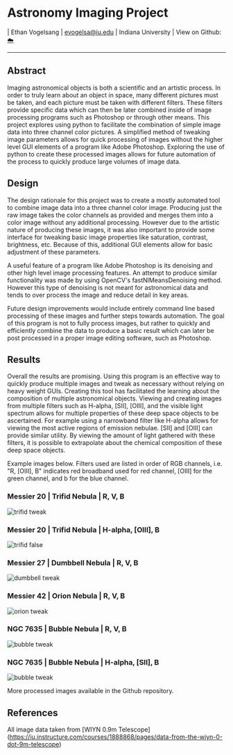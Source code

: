 # Astronomy Imaging Project

| Ethan Vogelsang
| evogelsa@iu.edu
| Indiana University
| View on Github: [:cloud:](https://github.iu.edu/evogelsa/astro-image-processing)

---

## Abstract

Imaging astronomical objects is both a scientific and an artistic process. In
order to truly learn about an object in space, many different pictures must be
taken, and each picture must be taken with different filters. These filters
provide specific data which can then be later combined inside of image
processing programs such as Photoshop or through other means. This project
explores using python to facilitate the combination of simple image data into
three channel color pictures. A simplified method of tweaking image parameters
allows for quick processing of images without the higher level GUI elements of
a program like Adobe Photoshop. Exploring the use of python to create these
processed images allows for future automation of the process to quickly produce
large volumes of image data.

## Design

The design rationale for this project was to create a mostly automated
tool to combine image data into a three channel color image. Producing just the
raw image takes the color channels as provided and merges them into a color
image without any additional processing. However due to the artistic nature of
producing these images, it was also important to provide some interface for
tweaking basic image properties like saturation, contrast, brightness, etc.
Because of this, additional GUI elements allow for basic adjustment of these
parameters.

A useful feature of a program like Adobe Photoshop is its denoising and other
high level image processing features. An attempt to produce similar
functionality was made by using OpenCV's fastNlMeansDenoising method. However
this type of denoising is not meant for astronomical data and tends to over
process the image and reduce detail in key areas.

Future design improvements would include entirely command line based processing
of these images and further steps towards automation. The goal of this program
is not to fully process images, but rather to quickly and efficiently combine
the data to produce a basic result which can later be post processed in a
proper image editing software, such as Photoshop.

## Results

Overall the results are promising. Using this program is an effective way to
quickly produce multiple images and tweak as necessary without relying on heavy
weight GUIs. Creating this tool has facilitated the learning about the
composition of multiple astronomical objects. Viewing and creating images from
multiple filters such as H-alpha, [SII], [OIII], and the visible light spectrum
allows for multiple properties of these deep space objects to be ascertained.
For example using a narrowband filter like H-alpha allows for viewing the
most active regions of emission nebulae. [SII] and [OIII] can provide similar
utility. By viewing the amount of light gathered with these filters, it is
possible to extrapolate about the chemical composition of these deep space
objects.

Example images below. Filters used are listed in order of RGB channels, i.e.
"R, [OIII], B" indicates red broadband used for red channel, [OIII] for the
green channel, and b for the blue channel.

### Messier 20 | Trifid Nebula | R, V, B

![trifid tweak](./Trifid/trifid_tweak.jpg)

### Messier 20 | Trifid Nebula | H-alpha, [OIII], B

![trifid false](./Trifid/trifid_false_tweak.jpg)

### Messier 27 | Dumbbell Nebula | R, V, B

![dumbbell tweak](./Dumbbell/dumbbell_tweak.jpg)

### Messier 42 | Orion Nebula | R, V, B

![orion tweak](./Orion/orion_tweak.jpg)

### NGC 7635 | Bubble Nebula | R, V, B

![bubble tweak](./Bubble/bubble_tweak.jpg)

### NGC 7635 | Bubble Nebula | H-alpha, [SII], B

![bubble tweak](./Bubble/bubble_false_tweak.jpg)

More processed images available in the Github repository.

## References

All image data taken from [WIYN 0.9m Telescope]
(https://iu.instructure.com/courses/1888868/pages/data-from-the-wiyn-0-dot-9m-telescope)
